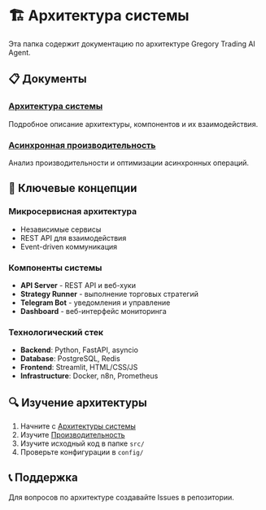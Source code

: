 # 🏗️ Архитектура системы

Эта папка содержит документацию по архитектуре Gregory Trading AI Agent.

## 📋 Документы

### [Архитектура системы](ARCHITECTURE.md)
Подробное описание архитектуры, компонентов и их взаимодействия.

### [Асинхронная производительность](ASYNC_PERFORMANCE.md)
Анализ производительности и оптимизации асинхронных операций.

## 🎯 Ключевые концепции

### Микросервисная архитектура
- Независимые сервисы
- REST API для взаимодействия
- Event-driven коммуникация

### Компоненты системы
- **API Server** - REST API и веб-хуки
- **Strategy Runner** - выполнение торговых стратегий
- **Telegram Bot** - уведомления и управление
- **Dashboard** - веб-интерфейс мониторинга

### Технологический стек
- **Backend**: Python, FastAPI, asyncio
- **Database**: PostgreSQL, Redis
- **Frontend**: Streamlit, HTML/CSS/JS
- **Infrastructure**: Docker, n8n, Prometheus

## 🔍 Изучение архитектуры

1. Начните с [Архитектуры системы](ARCHITECTURE.md)
2. Изучите [Производительность](ASYNC_PERFORMANCE.md)
3. Изучите исходный код в папке `src/`
4. Проверьте конфигурации в `config/`

## 📞 Поддержка

Для вопросов по архитектуре создавайте Issues в репозитории.
